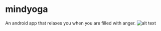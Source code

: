 # mindyoga
An android app that relaxes you when you are filled with anger.
![alt text](https://imgur.com/a/cwypEsC)
